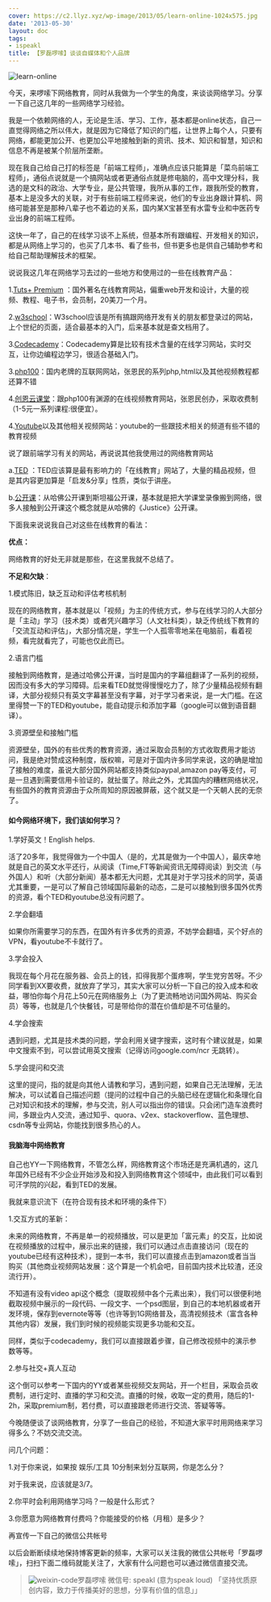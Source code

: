 ```yaml
---
cover: https://c2.llyz.xyz/wp-image/2013/05/learn-online-1024x575.jpg
date: '2013-05-30'
layout: doc
tags:
- ispeakl
title: 【罗磊啰嗦】谈谈自媒体和个人品牌
---
```


![learn-online](https://c2.llyz.xyz/wp-image/2013/05/learn-online-1024x575.jpg)

今天，来啰嗦下网络教育，同时从我做为一个学生的角度，来谈谈网络学习。分享一下自己这几年的一些网络学习经验。

我是一个依赖网络的人，无论是生活、学习、工作，基本都是online状态，自己一直觉得网络之所以伟大，就是因为它降低了知识的门槛，让世界上每个人，只要有网络，都能更加公开、也更加公平地接触到新的资讯、技术、知识和智慧，知识和信息不再是被某个阶层所垄断。

现在我自己给自己打的标签是「前端工程师」，准确点应该只能算是「菜鸟前端工程师」，通俗点说就是一个搞网站或者更通俗点就是修电脑的，高中文理分科，我选的是文科的政治、大学专业，是公共管理，我所从事的工作，跟我所受的教育，基本上是没多大的关联，对于有些前端工程师来说，他们的专业出身跟计算机、网络可能甚至是那种八辈子也不着边的关系，国内某X宝甚至有水雷专业和中医药专业出身的前端工程师。

这快一年了，自己的在线学习谈不上系统，但基本所有跟编程、开发相关的知识，都是从网络上学习的，也买了几本书、看了些书，但书更多也是供自己辅助参考和给自己帮助理解技术的框架。

说说我这几年在网络学习去过的一些地方和使用过的一些在线教育产品：

1.[Tuts+ Premium](https://tutsplus.com/) ：国外著名在线教育网站，偏重web开发和设计，大量的视频、教程、电子书，会员制，20美刀一个月。

2.[w3school](https://www.w3school.com.cn/)：W3school应该是所有搞跟网络开发有关的朋友都登录过的网站，上个世纪的页面，适合最基本的入门，后来基本就是查文档用了。

3.[Codecademy](https://www.codecademy.com/)：Codecademy算是比较有技术含量的在线学习网站，实时交互，让你边编程边学习，很适合基础入门。

3.[php100](https://www.php100.com/)：国内老牌的互联网网站，张恩民的系列php,html以及其他视频教程都还算不错

4.[创恩云课堂](https://www.lesson100.com/index.php)：跟php100有渊源的在线视频教育网站，张恩民创办，采取收费制（1-5元一系列课程:很便宜）。

4.[Youtube](https://www.youtube.com/)以及其他相关视频网站：youtube的一些跟技术相关的频道有些不错的教育视频

说了跟前端学习有关的网站，再说说其他我使用过的网络教育网站

a.[TED](https://www.ted.com/) ：TED应该算是最有影响力的「在线教育」网站了，大量的精品视频，但是其内容更加算是「启发&分享」性质，类似于讲座。

b.[公开课](https://www.google.com/search?hl=zh-cn&q=%E5%85%AC%E5%BC%80%E8%AF%BE)：从哈佛公开课到斯坦福公开课，基本就是把大学课堂录像搬到网络，很多人接触到公开课这个概念就是从哈佛的《Justice》公开课。

下面我来说说我自己对这些在线教育的看法：

**优点：**

网络教育的好处无非就是那些，在这里我就不总结了。

**不足和欠缺**：

1.模式陈旧，缺乏互动和评估考核机制

现在的网络教育，基本就是以「视频」为主的传统方式，参与在线学习的人大部分是「主动」学习（技术类）或者凭兴趣学习（人文社科类），缺乏传统线下教育的「交流互动和评估」，大部分情况是，学生一个人孤零零地呆在电脑前，看着视频，看完就看完了，可能也仅此而已。

2.语言门槛

接触到网络教育，是通过哈佛公开课，当时是国内的字幕组翻译了一系列的视频，因而没有多大的学习障碍。后来看TED就觉得慢慢吃力了，除了少量精品视频有翻译，大部分视频只有英文字幕甚至没有字幕，对于学习者来说，是一大门槛。在这里得赞一下的TED和youtube，能自动提示和添加字幕（google可以做到语音翻译）。

3.资源壁垒和接触门槛

资源壁垒，国外的有些优秀的教育资源，通过采取会员制的方式收取费用才能访问，我是绝对赞成这种制度，版权嘛，可是对于国内许多同学来说，这的确是增加了接触的难度，虽说大部分国外网站都支持类似paypal,amazon pay等支付，可是一旦遇到需要信用卡验证的，就扯蛋了。除此之外，尤其国内的糟糕网络状况，有些国外的教育资源由于众所周知的原因被屏蔽，这个就又是一个天朝人民的无奈了。

#### 如今网络环境下，我们该如何学习？

1.学好英文！English helps.

活了20多年，我觉得做为一个中国人（是的，尤其是做为一个中国人），最庆幸地就是自己的英文水平还行，从阅读（Time,FT等新闻资讯无障碍阅读）到交流（与外国人）和听（大部分新闻）基本都无大问题，尤其是对于学习技术的同学，英语尤其重要，一是可以了解自己领域国际最新的动态，二是可以接触到很多国外优秀的资源，看个TED和youtube总没有问题了。

2.学会翻墙

如果你所需要学习的东西，在国外有许多优秀的资源，不妨学会翻墙，买个好点的VPN，看youtube不卡就行了。

3.学会投入

我现在每个月花在服务器、会员上的钱，扣得我那个蛋疼啊，学生党穷苦呀。不少同学看到XX要收费，就放弃了学习，其实大家可以分析一下自己的投入成本和收益，哪怕你每个月花上50元在网络服务上（为了更流畅地访问国外网站、购买会员）等等，也就是几个快餐钱，可是带给你的潜在价值却是不可估量的。

4.学会搜索

遇到问题，尤其是技术类的问题，学会利用关键字搜索，这时有个建议就是，如果中文搜索不到，可以尝试用英文搜索（记得访问google.com/ncr 无跳转）。

5.学会提问和交流

这里的提问，指的就是向其他人请教和学习，遇到问题，如果自己无法理解，无法解决，可以试着自己描述问题（提问的过程中自己的头脑已经在逻辑化和条理化自己对知识和技术的理解，参与交流，别人可以指出你的错误。只会闭门造车浪费时间，多跟业内人交流，通过知乎、quora、v2ex、stackoverflow、蓝色理想、csdn等专业网站，你能找到很多热心的人。

#### 我脑海中网络教育

自己也YY一下网络教育，不管怎么样，网络教育这个市场还是充满机遇的，这几年国外已经有不少企业开始涉及和投入到网络教育这个领域中，由此我们可以看到可汗学院的兴起，看到TED的发展。

我就来意识流下（在符合现有技术和环境的条件下）

1.交互方式的革新：

未来的网络教育，不再是单一的视频播放，可以是更加「富元素」的交互，比如说在视频播放的过程中，展示出来的链接，我们可以通过点击直接访问（现在的youtube已经有这种技术），提到一本书，我们可以直接点击到amazon或者当当购买（其他商业视频网站发展：这个算是一个机会吧，目前国内技术比较渣，还没流行开）。

不知道有没有video api这个概念（提取视频中各个元素出来），我们可以很便利地截取视频中展示的一段代码、一段文字、一个psd图层，到自己的本地机器或者开发环境，保存到evernote等等（也许等到1G网络普及，高清视频技术（富含各种其他内容）发展，我们到时候的视频能实现更多功能和交互。

同样，类似于codecademy，我们可以直接跟着步骤，自己修改视频中的演示参数等等。

2.参与社交+真人互动

这个倒可以参考一下国内的YY或者某些视频交友网站，开一个栏目，采取会员收费制，进行定时、直播的学习和交流。直播的时候，收取一定的费用，随后的1-2h，采取premium制，若付费，可以直接跟老师进行交流、答疑等等。

今晚随便谈了谈网络教育，分享了一些自己的经验，不知道大家平时用网络来学习得多么？不妨交流交流。

问几个问题：

1.对于你来说，如果按 娱乐/工具 10分制来划分互联网，你是怎么分？

对于我来说，应该就是3/7。

2.你平时会利用网络学习吗？一般是什么形式？

3.你愿意为网络教育付费吗？你能接受的价格（月租）是多少？

再宣传一下自己的微信公共帐号

以后会断断续续地保持博客更新的频率，大家可以关注我的微信公共帐号「罗磊啰嗦」，扫扫下面二维码就能关注了，大家有什么问题也可以通过微信直接交流。

> ![weixin-code](https://c2.llyz.xyz/wp-image/2013/05/weixin-code-150x150.jpg)罗磊啰嗦 微信号: speakl (意为speak loud) 「坚持优质原创内容，致力于传播美好的思想，分享有价值的信息」」

